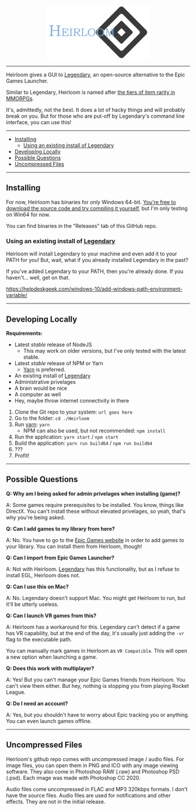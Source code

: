 <center>
    <img src="./images/HeirloomLogo.png" height="150px" width="auto">
</center>

---

Heirloom gives a GUI to [Legendary], an open-source alternative to the Epic Games Launcher.

Similar to Legendary, Heirloom is named after [the tiers of item rarity in MMORPGs](https://wow.gamepedia.com/Quality).

It's, admittedly, not the best. It does a lot of hacky things and will probably break on you. But for those who are put-off by Legendary's command line interface, you can use this!

---

* [Installing](#installing)
    * [Using an existing install of Legendary](#using-an-existing-install-of-legendary)
* [Developing Locally](#developing-locally)
* [Possible Questions](#possible-questions)
* [Uncompressed Files](#uncompressed-files)

---

## Installing
For now, Heirloom has binaries for *only* Windows 64-bit. [You're free to download the source code and try compiling it yourself](#developing-locally), but I'm only testing on Win64 for now.

You can find binaries in the "Releases" tab of this GitHub repo.

### Using an existing install of [Legendary]

Heirloom will install Legendary to your machine and even add it to your PATH for you! But, wait, what if you already installed Legendary in the past?

If you've added Legendary to your PATH, then you're already done. If you haven't... well, get on that.

https://helpdeskgeek.com/windows-10/add-windows-path-environment-variable/

---

## Developing Locally

**Requirements:**
* Latest *stable* release of NodeJS
    * This may work on older versions, but I've only tested with the latest stable.
* Latest *stable* release of NPM or Yarn
    * [Yarn](https://yarnpkg.com/) is preferred.
* An existing install of [Legendary]
* Administrative privelages
* A brain would be nice
* A computer as well
* Hey, maybe throw internet connectivity in there

1. Clone the Git repo to your system: `url goes here`
2. Go to the folder: `cd ./Heirloom`
3. Run [yarn](https://yarnpkg.com/): `yarn`
    * NPM can also be used, but not recommended: `npm install`
4. Run the application: `yarn start` / `npm start`
5. Build the application: `yarn run build64` / `npm run build64`
6. ???
7. Profit!

---

## Possible Questions

**Q: Why am I being asked for admin privelages when installing (game)?**

A: Some games require prerequisites to be installed. You know, things like DirectX. You can't install these without elevated privelages, so yeah, that's why you're being asked.


**Q: Can I add games to my library from here?**

A: No. You have to go to the [Epic Games website](https://www.epicgames.com/) in order to add games to your library. You can install them from Heirloom, though!


**Q: Can I import from Epic Games Launcher?**

A: Not with Heirloom. [Legendary] has this functionality, but as I refuse to install EGL, Heirloom does not.


**Q: Can I use this on Mac?**

A: No. Legendary doesn't support Mac. You might get Heirloom to run, but it'll be utterly useless.


**Q: Can I launch VR games from this?**

A: Heirloom has a workaround for this. Legendary can't detect if a game has VR capability, but at the end of the day, it's usually just adding the `-vr` flag to the executable path.

You can manually mark games in Heirloom as `VR Compatible`. This will open a new option when launching a game.


**Q: Does this work with multiplayer?**

A: Yes! But you can't manage your Epic Games friends from Heirloom. You can't view them either. But hey, nothing is stopping you from playing Rocket League.


**Q: Do I need an account?**

A: Yes, but you shouldn't have to worry about Epic tracking you or anything. You can even launch games offline.

---

## Uncompressed Files

Heirloom's github repo comes with uncompressed image / audio files. For image files, you can open them in PNG and ICO with any image viewing software. They also come in Photoshop RAW (.raw) and Photoshop PSD (.psd). Each image was made with Photoshop CC 2020.

Audio files come uncompressed in FLAC and MP3 320kbps formats. I don't have the source files. Audio files are used for notifications and other effects. They are not in the initial release.

[Legendary]: https://github.com/derrod/legendary